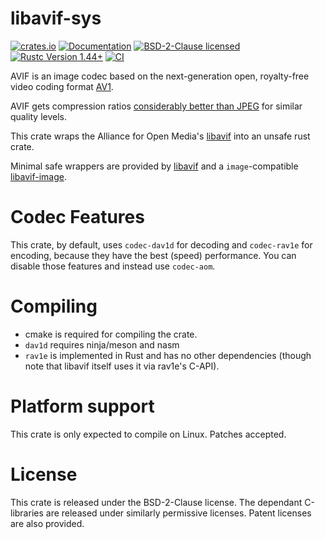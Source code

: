 # libavif-sys

[![crates.io](https://img.shields.io/crates/v/libavif-sys.svg)](https://crates.io/crates/libavif-sys)
[![Documentation](https://docs.rs/libavif-sys/badge.svg)](https://docs.rs/libavif-sys)
[![BSD-2-Clause licensed](https://img.shields.io/crates/l/libavif-sys.svg)](../LICENSE)
[![Rustc Version 1.44+](https://img.shields.io/badge/rustc-1.44+-lightgray.svg)](https://blog.rust-lang.org/2020/06/04/Rust-1.44.0.html)
[![CI](https://github.com/njaard/libavif-rs/workflows/CI/badge.svg)](https://github.com/njaard/libavif-rs/actions?query=workflow%3ACI)

AVIF is an image codec based on the next-generation
open, royalty-free video coding format [AV1](https://en.wikipedia.org/wiki/AV1).

AVIF gets compression ratios [considerably better than JPEG](https://netflixtechblog.com/avif-for-next-generation-image-coding-b1d75675fe4)
for similar quality levels.

This crate wraps the Alliance for Open Media's [libavif](https://github.com/AOMediaCodec/libavif)
into an unsafe rust crate.

Minimal safe wrappers are provided by [libavif](https://crates.io/crates/libavif) and
a `image`-compatible [libavif-image](https://crates.io/crates/libavif-image).

# Codec Features
This crate, by default, uses `codec-dav1d` for decoding and `codec-rav1e` for encoding, because
they have the best (speed) performance. You can disable those features and instead use `codec-aom`.

# Compiling
* cmake is required for compiling the crate.
* `dav1d` requires ninja/meson and nasm
* `rav1e` is implemented in Rust and has no other dependencies (though note that libavif itself
uses it via rav1e's C-API).

# Platform support
This crate is only expected to compile on Linux. Patches accepted.

# License
This crate is released under the BSD-2-Clause license. The dependant
C-libraries are released under similarly permissive licenses. Patent 
licenses are also provided.


